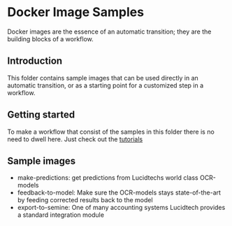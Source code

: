 # Docker Image Samples
Docker images are the essence of an automatic transition;
they are the building blocks of a workflow.


## Introduction
This folder contains sample images that can be used directly in an automatic transition, 
or as a starting point for a customized step in a workflow.


## Getting started
To make a workflow that consist of the samples in this folder 
there is no need to dwell here. Just check out the 
[tutorials](https://github.com/LucidtechAI/las-docs/tree/master/tutorials/README.md)

## Sample images
* make-predictions: get predictions from Lucidtechs world class OCR-models
* feedback-to-model: Make sure the OCR-models stays state-of-the-art by feeding corrected results back to the model 
* export-to-semine: One of many accounting systems Lucidtech provides a standard integration module 

